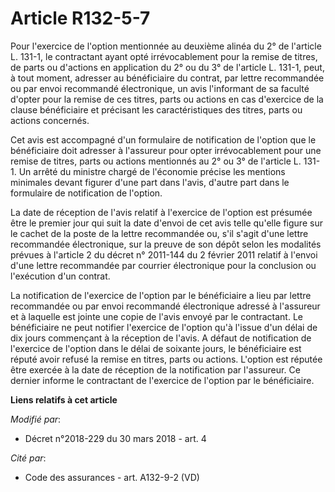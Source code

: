 # Article R132-5-7

Pour l'exercice de l'option mentionnée au deuxième alinéa du 2° de l'article L. 131-1, le contractant ayant opté
irrévocablement pour la remise de titres, de parts ou d'actions en application du 2° ou du 3° de l'article L. 131-1, peut, à
tout moment, adresser au bénéficiaire du contrat, par lettre recommandée ou par envoi recommandé électronique, un avis
l'informant de sa faculté d'opter pour la remise de ces titres, parts ou actions en cas d'exercice de la clause bénéficiaire
et précisant les caractéristiques des titres, parts ou actions concernés.

Cet avis est accompagné d'un formulaire de notification de l'option que le bénéficiaire doit adresser à l'assureur pour opter
irrévocablement pour une remise de titres, parts ou actions mentionnés au 2° ou 3° de l'article L. 131-1. Un arrêté du
ministre chargé de l'économie précise les mentions minimales devant figurer d'une part dans l'avis, d'autre part dans le
formulaire de notification de l'option.

La date de réception de l'avis relatif à l'exercice de l'option est présumée être le premier jour qui suit la date d'envoi de
cet avis telle qu'elle figure sur le cachet de la poste de la lettre recommandée ou, s'il s'agit d'une lettre recommandée
électronique, sur la preuve de son dépôt selon les modalités prévues à l'article 2 du décret n° 2011-144 du 2 février 2011
relatif à l'envoi d'une lettre recommandée par courrier électronique pour la conclusion ou l'exécution d'un contrat.

La notification de l'exercice de l'option par le bénéficiaire a lieu par lettre recommandée ou par envoi recommandé
électronique adressé à l'assureur et à laquelle est jointe une copie de l'avis envoyé par le contractant. Le bénéficiaire ne
peut notifier l'exercice de l'option qu'à l'issue d'un délai de dix jours commençant à la réception de l'avis. A défaut de
notification de l'exercice de l'option dans le délai de soixante jours, le bénéficiaire est réputé avoir refusé la remise en
titres, parts ou actions. L'option est réputée être exercée à la date de réception de la notification par l'assureur. Ce
dernier informe le contractant de l'exercice de l'option par le bénéficiaire.

**Liens relatifs à cet article**

_Modifié par_:

  - Décret n°2018-229 du 30 mars 2018 - art. 4

_Cité par_:

  - Code des assurances - art. A132-9-2 (VD)

